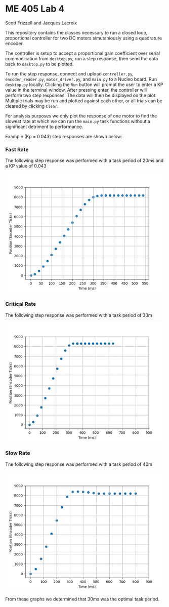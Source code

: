 <h1>ME 405 Lab 4</h1>
Scott Frizzell and Jacques Lacroix

This repository contains the classes necessary to run a closed loop, proportional controller for two DC motors simutaniously using a quadrature encoder.

The controller is setup to accept a proportional gain coefficient over serial communication from `desktop.py`, run a step response, then send the data back to `desktop.py` to be plotted.

To run the step response, connect and upload `controller.py`, `encoder_reader.py`, `motor_driver.py`, and `main.py` to a Nucleo board. Run `desktop.py` locally. Clicking the `Run` button will prompt the user to enter a KP value in the terminal window. After pressing enter, the controller will perform two step responses. The data will then be displayed on the plot. Multiple trials may be run and plotted against each other, or all trials can be cleared by clicking `Clear`.

For analysis purposes we only plot the response of one motor to find the slowest rate at which we can run the `main.py` task functions without a significant detriment to performance.

Example (Kp = 0.043) step responses are shown below:

<h3>Fast Rate</h3>
The following step response was performed with a task period of 20ms and a KP value of 0.043

![image](./20ms043kpresponse.png)

<h3>Critical Rate</h3>
The following step response was performed with a task period of 30m

![image](./30ms043kpresponse.png)

<h3>Slow Rate</h3>
The following step response was performed with a task period of 40m

![image](./40ms043kpresponse.png)

From these graphs we determined that 30ms was the optimal task period. 